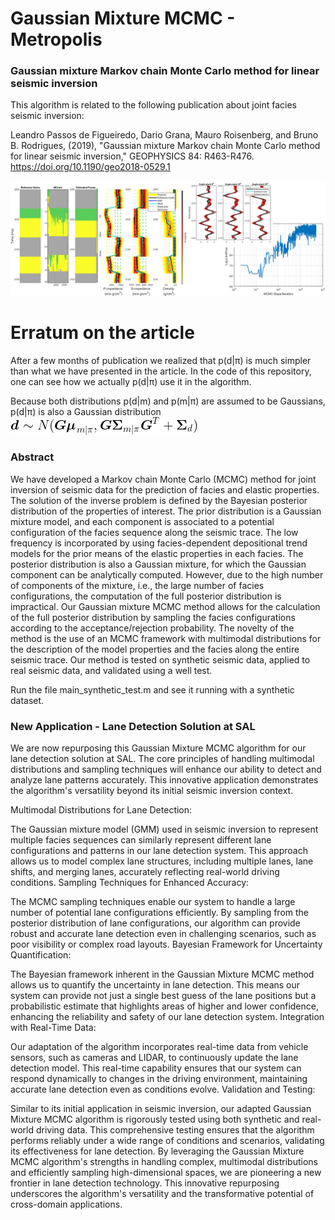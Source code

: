 # Gaussian Mixture MCMC - Metropolis

### Gaussian mixture Markov chain Monte Carlo method for linear seismic inversion ###

This algorithm is related to the following publication about joint facies seismic inversion: 

Leandro Passos de Figueiredo, Dario Grana, Mauro Roisenberg, and Bruno B. Rodrigues, (2019), "Gaussian mixture Markov chain Monte Carlo method for linear seismic inversion," GEOPHYSICS 84: R463-R476.
https://doi.org/10.1190/geo2018-0529.1

![Example of the method outputs](git_figure.jpg)

# Erratum on the article

After a few months of publication we realized that p(d|π) is much simpler than what we have presented in the article. In the code of this repository, one can see how we actually p(d|π) use it in the algorithm.

Because both distributions p(d|m) and p(m|π) are assumed to be Gaussians, p(d|π) is also a Gaussian distribution
![Erratum on article](git_equation.jpg)

### Abstract ###

We have developed a Markov chain Monte Carlo (MCMC) method for joint inversion of seismic data for the prediction of facies and elastic properties. The solution of the inverse problem is defined by the Bayesian posterior distribution of the properties of interest. The prior distribution is a Gaussian mixture model, and each component is associated to a potential configuration of the facies sequence along the seismic trace. The low frequency is incorporated by using facies-dependent depositional trend models for the prior means of the elastic properties in each facies. The posterior distribution is also a Gaussian mixture, for which the Gaussian component can be analytically computed. However, due to the high number of components of the mixture, i.e., the large number of facies configurations, the computation of the full posterior distribution is impractical. Our Gaussian mixture MCMC method allows for the calculation of the full posterior distribution by sampling the facies configurations according to the acceptance/rejection probability. The novelty of the method is the use of an MCMC framework with multimodal distributions for the description of the model properties and the facies along the entire seismic trace. Our method is tested on synthetic seismic data, applied to real seismic data, and validated using a well test.

Run the file main_synthetic_test.m and see it running with a synthetic dataset.

### New Application - Lane Detection Solution at SAL  ###

We are now repurposing this Gaussian Mixture MCMC algorithm for our lane detection solution at SAL. The core principles of handling multimodal distributions and sampling techniques will enhance our ability to detect and analyze lane patterns accurately. This innovative application demonstrates the algorithm's versatility beyond its initial seismic inversion context.

Multimodal Distributions for Lane Detection:

The Gaussian mixture model (GMM) used in seismic inversion to represent multiple facies sequences can similarly represent different lane configurations and patterns in our lane detection system.
This approach allows us to model complex lane structures, including multiple lanes, lane shifts, and merging lanes, accurately reflecting real-world driving conditions.
Sampling Techniques for Enhanced Accuracy:

The MCMC sampling techniques enable our system to handle a large number of potential lane configurations efficiently.
By sampling from the posterior distribution of lane configurations, our algorithm can provide robust and accurate lane detection even in challenging scenarios, such as poor visibility or complex road layouts.
Bayesian Framework for Uncertainty Quantification:

The Bayesian framework inherent in the Gaussian Mixture MCMC method allows us to quantify the uncertainty in lane detection.
This means our system can provide not just a single best guess of the lane positions but a probabilistic estimate that highlights areas of higher and lower confidence, enhancing the reliability and safety of our lane detection system.
Integration with Real-Time Data:

Our adaptation of the algorithm incorporates real-time data from vehicle sensors, such as cameras and LIDAR, to continuously update the lane detection model.
This real-time capability ensures that our system can respond dynamically to changes in the driving environment, maintaining accurate lane detection even as conditions evolve.
Validation and Testing:

Similar to its initial application in seismic inversion, our adapted Gaussian Mixture MCMC algorithm is rigorously tested using both synthetic and real-world driving data.
This comprehensive testing ensures that the algorithm performs reliably under a wide range of conditions and scenarios, validating its effectiveness for lane detection.
By leveraging the Gaussian Mixture MCMC algorithm's strengths in handling complex, multimodal distributions and efficiently sampling high-dimensional spaces, we are pioneering a new frontier in lane detection technology. This innovative repurposing underscores the algorithm's versatility and the transformative potential of cross-domain applications.




